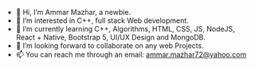 - 👋 Hi, I’m Ammar Mazhar, a newbie.
- 👀 I’m interested in C++, full stack Web development.
- 🌱 I’m currently learning C++, Algorithms, HTML, CSS, JS, NodeJS, React + Native, Bootstrap 5, UI/UX Design and MongoDB.
- 💞️ I’m looking forward to collaborate on any web Projects.
- 📫 You can reach me through an email: ammar.mazhar72@yahoo.com

<!---
amrmzr/amrmzr is a ✨ special ✨ repository because its `README.md` (this file) appears on your GitHub profile.
You can click the Preview link to take a look at your changes.
--->
